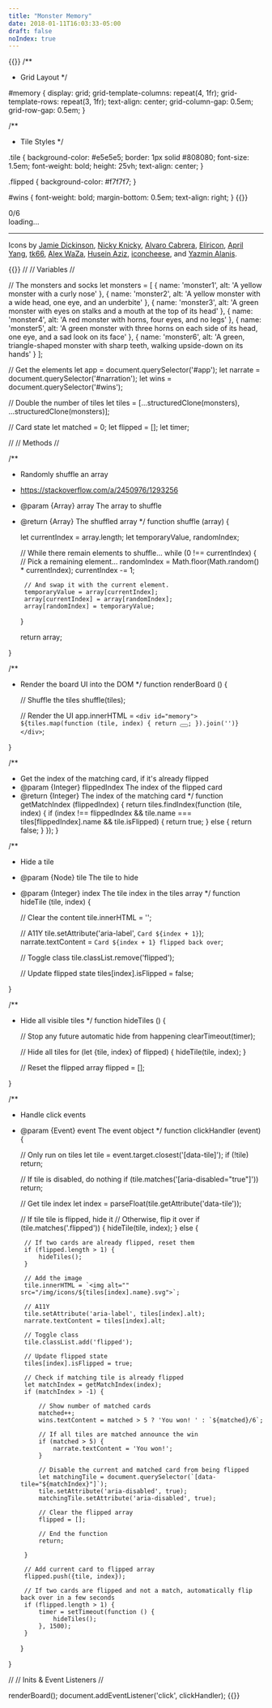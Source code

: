 ```yaml
---
title: "Monster Memory"
date: 2018-01-11T16:03:33-05:00
draft: false
noIndex: true
---
```


{{<css>}}
/**
 * Grid Layout
 */

#memory {
	display: grid;
	grid-template-columns: repeat(4, 1fr);
	grid-template-rows: repeat(3, 1fr);
	text-align: center;
	grid-column-gap: 0.5em;
	grid-row-gap: 0.5em;
}


/**
 * Tile Styles
 */

.tile {
	background-color: #e5e5e5;
	border: 1px solid #808080;
	font-size: 1.5em;
	font-weight: bold;
	height: 25vh;
	text-align: center;
}

.flipped {
	background-color: #f7f7f7;
}

#wins {
	font-weight: bold;
	margin-bottom: 0.5em;
	text-align: right;
}
{{</css>}}

<div class="screen-reader" id="narration" aria-live="polite"></div>
<div id="wins">0/6</div>
<div id="app">loading...</div>
<aside>
	<hr>
	<p class="text-small text-muted">Icons by <a href="https://thenounproject.com/term/door/311732/">Jamie Dickinson</a>, <a href="https://thenounproject.com/term/monster/184225/">Nicky Knicky</a>, <a href="https://thenounproject.com/term/monster/1510400/">Alvaro Cabrera</a>, <a href="https://thenounproject.com/term/monster/28460/">Eliricon</a>, <a href="https://thenounproject.com/term/monster/82823/">April Yang</a>, <a href="https://thenounproject.com/term/monster/1062009/">tk66</a>, <a href="https://thenounproject.com/term/monster/24990/">Alex WaZa</a>, <a href="https://thenounproject.com/term/monster/37212/">Husein Aziz</a>, <a href="https://thenounproject.com/term/monster/2236082">iconcheese</a>, and <a href="https://thenounproject.com/term/socks/38451/">Yazmin Alanis</a>.</p>
</aside>

{{<js>}}
//
// Variables
//

// The monsters and socks
let monsters = [
	{
		name: 'monster1',
		alt: 'A yellow monster with a curly nose'
	},
	{
		name: 'monster2',
		alt: 'A yellow monster with a wide head, one eye, and an underbite'
	},
	{
		name: 'monster3',
		alt: 'A green monster with eyes on stalks and a mouth at the top of its head'
	},
	{
		name: 'monster4',
		alt: 'A red monster with horns, four eyes, and no legs'
	},
	{
		name: 'monster5',
		alt: 'A green monster with three horns on each side of its head, one eye, and a sad look on its face'
	},
	{
		name: 'monster6',
		alt: 'A green, triangle-shaped monster with sharp teeth, walking upside-down on its hands'
	}
];

// Get the elements
let app = document.querySelector('#app');
let narrate = document.querySelector('#narration');
let wins = document.querySelector('#wins');

// Double the number of tiles
let tiles = [...structuredClone(monsters), ...structuredClone(monsters)];

// Card state
let matched = 0;
let flipped = [];
let timer;


//
// Methods
//

/**
 * Randomly shuffle an array
 * https://stackoverflow.com/a/2450976/1293256
 * @param  {Array} array The array to shuffle
 * @return {Array}       The shuffled array
 */
function shuffle (array) {

	let currentIndex = array.length;
	let temporaryValue, randomIndex;

	// While there remain elements to shuffle...
	while (0 !== currentIndex) {
		// Pick a remaining element...
		randomIndex = Math.floor(Math.random() * currentIndex);
		currentIndex -= 1;

		// And swap it with the current element.
		temporaryValue = array[currentIndex];
		array[currentIndex] = array[randomIndex];
		array[randomIndex] = temporaryValue;
	}

	return array;

}

/**
 * Render the board UI into the DOM
 */
function renderBoard () {

	// Shuffle the tiles
	shuffle(tiles);

	// Render the UI
	app.innerHTML =
		`<div id="memory">
			${tiles.map(function (tile, index) {
				return `<button class="tile" data-tile="${index}" aria-label="Card ${index + 1}"></button>`;
			}).join('')}
		</div>`;

}

/**
 * Get the index of the matching card, if it's already flipped
 * @param  {Integer} flippedIndex The index of the flipped card
 * @return {Integer}              The index of the matching card
 */
function getMatchIndex (flippedIndex) {
	return tiles.findIndex(function (tile, index) {
		if (index !== flippedIndex && tile.name === tiles[flippedIndex].name && tile.isFlipped) {
			return true;
		} else {
			return false;
		}
	});
}

/**
 * Hide a tile
 * @param  {Node}    tile  The tile to hide
 * @param  {Integer} index The tile index in the tiles array
 */
function hideTile (tile, index) {

	// Clear the content
	tile.innerHTML = '';

	// A11Y
	tile.setAttribute('aria-label', `Card ${index + 1}`);
	narrate.textContent = `Card ${index + 1} flipped back over`;

	// Toggle class
	tile.classList.remove('flipped');

	// Update flipped state
	tiles[index].isFlipped = false;

}

/**
 * Hide all visible tiles
 */
function hideTiles () {

	// Stop any future automatic hide from happening
	clearTimeout(timer);

	// Hide all tiles
	for (let {tile, index} of flipped) {
		hideTile(tile, index);
	}

	// Reset the flipped array
	flipped = [];

}

/**
 * Handle click events
 * @param  {Event} event The event object
 */
function clickHandler (event) {

	// Only run on tiles
	let tile = event.target.closest('[data-tile]');
	if (!tile) return;

	// If tile is disabled, do nothing
	if (tile.matches('[aria-disabled="true"]')) return;

	// Get tile index
	let index = parseFloat(tile.getAttribute('data-tile'));

	// If tile tile is flipped, hide it
	// Otherwise, flip it over
	if (tile.matches('.flipped')) {
		hideTile(tile, index);
	} else {

		// If two cards are already flipped, reset them
		if (flipped.length > 1) {
			hideTiles();
		}

		// Add the image
		tile.innerHTML = `<img alt="" src="/img/icons/${tiles[index].name}.svg">`;

		// A11Y
		tile.setAttribute('aria-label', tiles[index].alt);
		narrate.textContent = tiles[index].alt;

		// Toggle class
		tile.classList.add('flipped');

		// Update flipped state
		tiles[index].isFlipped = true;

		// Check if matching tile is already flipped
		let matchIndex = getMatchIndex(index);
		if (matchIndex > -1) {

			// Show number of matched cards
			matched++;
			wins.textContent = matched > 5 ? 'You won! ' : `${matched}/6`;

			// If all tiles are matched announce the win
			if (matched > 5) {
				narrate.textContent = 'You won!';
			}

			// Disable the current and matched card from being flipped
			let matchingTile = document.querySelector(`[data-tile="${matchIndex}"]`);
			tile.setAttribute('aria-disabled', true);
			matchingTile.setAttribute('aria-disabled', true);

			// Clear the flipped array
			flipped = [];

			// End the function
			return;

		}

		// Add current card to flipped array
		flipped.push({tile, index});

		// If two cards are flipped and not a match, automatically flip back over in a few seconds
		if (flipped.length > 1) {
			timer = setTimeout(function () {
				hideTiles();
			}, 1500);
		}

	}

}


//
// Inits & Event Listeners
//

renderBoard();
document.addEventListener('click', clickHandler);
{{</js>}}
